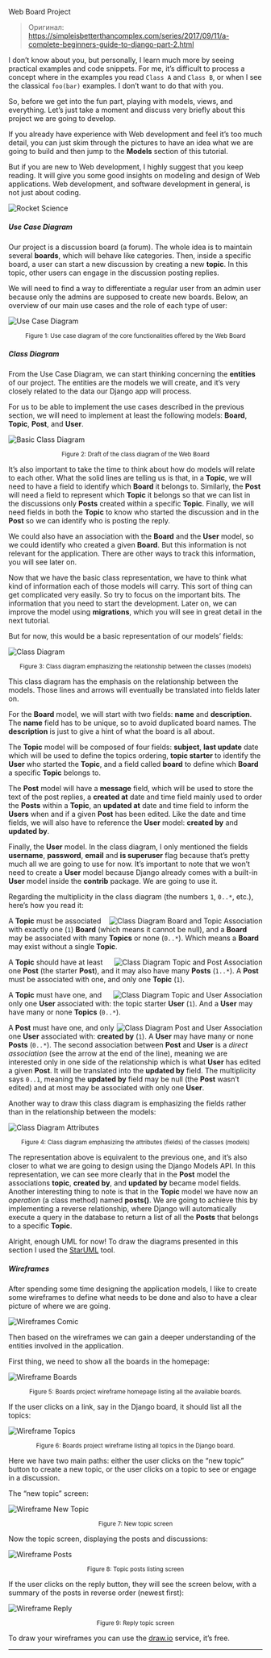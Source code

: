 Web Board Project

> Оригинал: https://simpleisbetterthancomplex.com/series/2017/09/11/a-complete-beginners-guide-to-django-part-2.html

<p>I don’t know about you, but personally, I learn much more by seeing practical examples and code snippets. For me, it’s
difficult to process a concept where in the examples you read <code class="highlighter-rouge">Class A</code> and <code class="highlighter-rouge">Class B</code>, or when I see the classical
<code class="highlighter-rouge">foo(bar)</code> examples. I don’t want to do that with you.</p>

<p>So, before we get into the fun part, playing with models, views, and everything. Let’s just take a moment and discuss
very briefly about this project we are going to develop.</p>

<p>If you already have experience with Web development and feel it’s too much detail, you can just skim through the
pictures to have an idea what we are going to build and then jump to the <strong>Models</strong> section of this tutorial.</p>

<p>But if you are new to Web development, I highly suggest that you keep reading. It will give you some good insights on
modeling and design of Web applications. Web development, and software development in general, is not just about coding.</p>

<p><img src="https://simpleisbetterthancomplex.com/media/series/beginners-guide/1.11/part-2/Pixton_Comic_Rocket_Science.png" alt="Rocket Science" /></p>

<h5 id="use-case-diagram">Use Case Diagram</h5>

<p>Our project is a discussion board (a forum). The whole idea is to maintain several <strong>boards</strong>, which will
behave like categories. Then, inside a specific board, a user can start a new discussion by creating a new <strong>topic</strong>.
In this topic, other users can engage in the discussion posting replies.</p>

<p>We will need to find a way to differentiate a regular user from an admin user because only the admins are supposed to
create new boards. Below, an overview of our main use cases and the role of each type of user:</p>

<p><img src="https://simpleisbetterthancomplex.com/media/series/beginners-guide/1.11/part-2/use-case-diagram.png" alt="Use Case Diagram" /></p>

<p style="text-align: center">
  <small>Figure 1: Use case diagram of the core functionalities offered by the Web Board</small>
</p>

<h5 id="class-diagram">Class Diagram</h5>

<p>From the Use Case Diagram, we can start thinking concerning the <strong>entities</strong> of our project. The entities are the
models we will create, and it’s very closely related to the data our Django app will process.</p>

<p>For us to be able to implement the use cases described in the previous section, we will need to implement at least
the following models: <strong>Board</strong>, <strong>Topic</strong>, <strong>Post</strong>, and <strong>User</strong>.</p>

<p><img src="https://simpleisbetterthancomplex.com/media/series/beginners-guide/1.11/part-2/basic-class-diagram.png" alt="Basic Class Diagram" /></p>

<p style="text-align: center">
  <small>Figure 2: Draft of the class diagram of the Web Board</small>
</p>

<p>It’s also important to take the time to think about how do models will relate to each other. What the solid lines
are telling us is that, in a <strong>Topic</strong>, we will need to have a field to identify which <strong>Board</strong> it belongs to.
Similarly, the <strong>Post</strong> will need a field to represent which <strong>Topic</strong> it belongs so that we can list in the
discussions only <strong>Posts</strong> created within a specific <strong>Topic</strong>. Finally, we will need fields in both the <strong>Topic</strong> to
know who started the discussion and in the <strong>Post</strong> so we can identify who is posting the reply.</p>

<p>We could also have an association with the <strong>Board</strong> and the <strong>User</strong> model, so we could identify who created a
given <strong>Board</strong>. But this information is not relevant for the application. There are other ways to track this
information, you will see later on.</p>

<p>Now that we have the basic class representation, we have to think what kind of information each of those models
will carry. This sort of thing can get complicated very easily. So try to focus on the important bits. The information
that you need to start the development. Later on, we can improve the model using <strong>migrations</strong>, which you will see in
great detail in the next tutorial.</p>

<p>But for now, this would be a basic representation of our models’ fields:</p>

<p><img src="https://simpleisbetterthancomplex.com/media/series/beginners-guide/1.11/part-2/class-diagram.png" alt="Class Diagram" /></p>

<p style="text-align: center">
  <small>Figure 3: Class diagram emphasizing the relationship between the classes (models)</small>
</p>

<p>This class diagram has the emphasis on the relationship between the models. Those lines and arrows will eventually be
translated into fields later on.</p>

<p>For the <strong>Board</strong> model, we will start with two fields: <strong>name</strong> and <strong>description</strong>. The <strong>name</strong> field has to be
unique, so to avoid duplicated board names. The <strong>description</strong> is just to give a hint of what the board is all about.</p>

<p>The <strong>Topic</strong> model will be composed of four fields: <strong>subject</strong>, <strong>last update</strong> date which will be used to define the
topics ordering, <strong>topic starter</strong> to identify the <strong>User</strong> who started the <strong>Topic</strong>, and a field called <strong>board</strong> to
define which <strong>Board</strong> a specific <strong>Topic</strong> belongs to.</p>

<p>The <strong>Post</strong> model will have a <strong>message</strong> field, which will be used to store the text of the post replies, a <strong>created
at</strong> date and time field mainly used to order the <strong>Posts</strong> within a <strong>Topic</strong>, an <strong>updated at</strong> date and time field
to inform the <strong>Users</strong> when and if a given <strong>Post</strong> has been edited. Like the date and time fields, we will also have
to reference the <strong>User</strong> model: <strong>created by</strong> and <strong>updated by</strong>.</p>

<p>Finally, the <strong>User</strong> model. In the class diagram, I only mentioned the fields <strong>username</strong>, <strong>password</strong>, <strong>email</strong>
and <strong>is superuser</strong> flag because that’s pretty much all we are going to use for now. It’s important to note that we
won’t need to create a <strong>User</strong> model because Django already comes with a built-in <strong>User</strong> model inside the
<strong>contrib</strong> package. We are going to use it.</p>

<p>Regarding the multiplicity in the class diagram (the numbers <code class="highlighter-rouge">1</code>, <code class="highlighter-rouge">0..*</code>, etc.), here’s how you read it:</p>

<p class="u-cf">
<img src="https://simpleisbetterthancomplex.com/media/series/beginners-guide/1.11/part-2/class-diagram-board-topic.png" alt="Class Diagram Board and Topic Association" style="float: right" />

A <strong>Topic</strong> must be associated with exactly one (<code class="highlighter-rouge">1</code>) <strong>Board</strong> (which means it cannot be null), and a <strong>Board</strong> may be
associated with many <strong>Topics</strong> or none (<code class="highlighter-rouge">0..*</code>). Which means a <strong>Board</strong> may exist without a single <strong>Topic</strong>.
</p>

<p class="u-cf">
<img src="https://simpleisbetterthancomplex.com/media/series/beginners-guide/1.11/part-2/class-diagram-topic-post.png" alt="Class Diagram Topic and Post Association" style="float: right" />

A <strong>Topic</strong> should have at least one <strong>Post</strong> (the starter <strong>Post</strong>), and it may also have many <strong>Posts</strong> (<code class="highlighter-rouge">1..*</code>). A
<strong>Post</strong>  must be associated with one, and only one <strong>Topic</strong> (<code class="highlighter-rouge">1</code>).
</p>

<p class="u-cf">
<img src="https://simpleisbetterthancomplex.com/media/series/beginners-guide/1.11/part-2/class-diagram-topic-user.png" alt="Class Diagram Topic and User Association" style="float: right" />

A <strong>Topic</strong> must have one, and only one <strong>User</strong> associated with: the topic starter <strong>User</strong> (<code class="highlighter-rouge">1</code>). And a <strong>User</strong> may
have many or none <strong>Topics</strong> (<code class="highlighter-rouge">0..*</code>).
</p>

<p class="u-cf">
<img src="https://simpleisbetterthancomplex.com/media/series/beginners-guide/1.11/part-2/class-diagram-post-user.png" alt="Class Diagram Post and User Association" style="float: right" />

A <strong>Post</strong> must have one, and only one <strong>User</strong> associated with: <strong>created by</strong> (<code class="highlighter-rouge">1</code>). A <strong>User</strong> may have many or none
<strong>Posts</strong> (<code class="highlighter-rouge">0..*</code>). The second association between <strong>Post</strong> and <strong>User</strong> is a <em>direct association</em> (see the arrow at
the end of the line), meaning we are interested only in one side of the relationship which is what <strong>User</strong> has edited
a given <strong>Post</strong>. It will be translated into the <strong>updated by</strong> field. The multiplicity says <code class="highlighter-rouge">0..1</code>, meaning the
<strong>updated by</strong> field may be null (the <strong>Post</strong> wasn’t edited) and at most may be associated with only one <strong>User</strong>.
</p>

<p>Another way to draw this class diagram is emphasizing the fields rather than in the relationship between the models:</p>

<div id="figure-4">
  <p><img src="https://simpleisbetterthancomplex.com/media/series/beginners-guide/1.11/part-2/class-diagram-attributes.png" alt="Class Diagram Attributes" /></p>

  <p style="text-align: center">
  <small>Figure 4: Class diagram emphasizing the attributes (fields) of the classes (models)</small>
</p>
</div>

<p>The representation above is equivalent to the previous one, and it’s also closer to what we are going to design using
the Django Models API. In this representation, we can see more clearly that in the <strong>Post</strong> model the associations
<strong>topic</strong>, <strong>created by</strong>, and <strong>updated by</strong> became model fields. Another interesting thing to note is that in the
<strong>Topic</strong> model we have now an <em>operation</em> (a class method) named <strong>posts()</strong>. We are going to achieve this by
implementing a reverse relationship, where Django will automatically execute a query in the database to return a list
of all the <strong>Posts</strong> that belongs to a specific <strong>Topic</strong>.</p>

<p>Alright, enough UML for now! To draw the diagrams presented in this section I used the
<a href="http://staruml.io" target="_blank">StarUML</a> tool.</p>

<h5 id="wireframes">Wireframes</h5>

<p>After spending some time designing the application models, I like to create some wireframes to define what needs to be
done and also to have a clear picture of where we are going.</p>

<p><img src="https://simpleisbetterthancomplex.com/media/series/beginners-guide/1.11/part-2/Pixton_Comic_Wireframes.png" alt="Wireframes Comic" /></p>

<p>Then based on the wireframes we can gain a deeper understanding of the entities involved in the application.</p>

<p>First thing, we need to show all the boards in the homepage:</p>

<div id="figure-5">
  <p><img src="https://simpleisbetterthancomplex.com/media/series/beginners-guide/1.11/part-2/wireframe-boards.png" alt="Wireframe Boards" /></p>
  <p style="text-align: center">
    <small>Figure 5: Boards project wireframe homepage listing all the available boards.</small>
  </p>
</div>

<p>If the user clicks on a link, say in the Django board, it should list all the topics:</p>

<div id="figure-6">
  <p><img src="https://simpleisbetterthancomplex.com/media/series/beginners-guide/1.11/part-2/wireframe-topics.png" alt="Wireframe Topics" /></p>
  <p style="text-align: center">
    <small>Figure 6: Boards project wireframe listing all topics in the Django board.</small>
  </p>
</div>

<p>Here we have two main paths: either the user clicks on the “new topic” button to create a new topic, or the user clicks
on a topic to see or engage in a discussion.</p>

<p>The “new topic” screen:</p>

<div id="figure-7">
  <p><img src="https://simpleisbetterthancomplex.com/media/series/beginners-guide/1.11/part-2/wireframe-new-topic.png" alt="Wireframe New Topic" /></p>
  <p style="text-align: center">
    <small>Figure 7: New topic screen</small>
  </p>
</div>

<p>Now the topic screen, displaying the posts and discussions:</p>

<div id="figure-8">
  <p><img src="https://simpleisbetterthancomplex.com/media/series/beginners-guide/1.11/part-2/wireframe-posts.png" alt="Wireframe Posts" /></p>
  <p style="text-align: center">
    <small>Figure 8: Topic posts listing screen</small>
  </p>
</div>

<p>If the user clicks on the reply button, they will see the screen below, with a summary of the posts in reverse order
(newest first):</p>

<div id="figure-9">
  <p><img src="https://simpleisbetterthancomplex.com/media/series/beginners-guide/1.11/part-2/wireframe-reply.png" alt="Wireframe Reply" /></p>
  <p style="text-align: center">
    <small>Figure 9: Reply topic screen</small>
  </p>
</div>

<p>To draw your wireframes you can use the <a href="https://draw.io" target="_blank">draw.io</a> service, it’s free.</p>

<hr />
